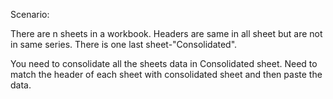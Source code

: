 Scenario:

There are n sheets in a workbook. Headers are same in all sheet but are not in same series. 
There is one last sheet-"Consolidated". 

You need to consolidate all the sheets data in Consolidated sheet. Need to match the header of each sheet with consolidated sheet and then paste the data.

